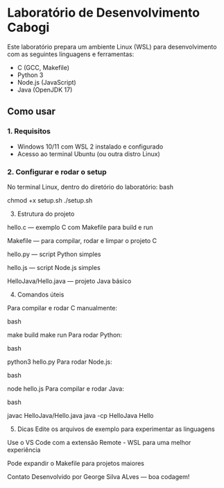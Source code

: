 # Laboratório de Desenvolvimento Cabogi

Este laboratório prepara um ambiente Linux (WSL) para desenvolvimento com as seguintes linguagens e ferramentas:

- C (GCC, Makefile)
- Python 3
- Node.js (JavaScript)
- Java (OpenJDK 17)

## Como usar

### 1. Requisitos

- Windows 10/11 com WSL 2 instalado e configurado
- Acesso ao terminal Ubuntu (ou outra distro Linux)

### 2. Configurar e rodar o setup

No terminal Linux, dentro do diretório do laboratório:
bash

chmod +x setup.sh
./setup.sh

3. Estrutura do projeto

hello.c — exemplo C com Makefile para build e run

Makefile — para compilar, rodar e limpar o projeto C

hello.py — script Python simples

hello.js — script Node.js simples

HelloJava/Hello.java — projeto Java básico

4. Comandos úteis

Para compilar e rodar C manualmente:

bash

make build
make run
Para rodar Python:

bash

python3 hello.py
Para rodar Node.js:

bash

node hello.js
Para compilar e rodar Java:

bash

javac HelloJava/Hello.java
java -cp HelloJava Hello

5. Dicas
Edite os arquivos de exemplo para experimentar as linguagens

Use o VS Code com a extensão Remote - WSL para uma melhor experiência

Pode expandir o Makefile para projetos maiores

Contato
Desenvolvido por George Silva ALves — boa codagem!